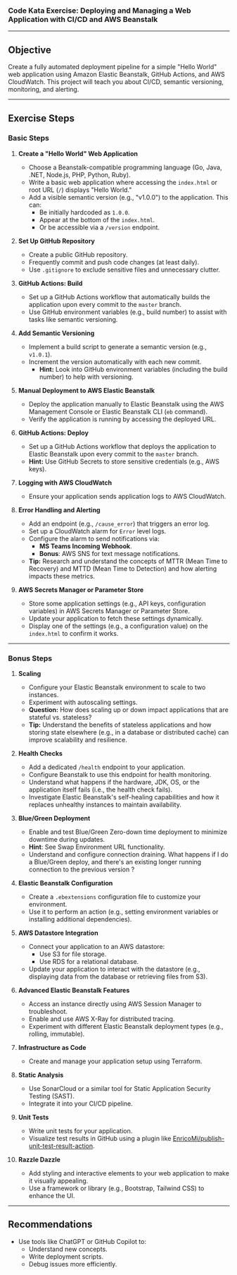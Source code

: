 ### Code Kata Exercise: Deploying and Managing a Web Application with CI/CD and AWS Beanstalk

---

## Objective
Create a fully automated deployment pipeline for a simple "Hello World" web application using Amazon Elastic Beanstalk, GitHub Actions, and AWS CloudWatch. This project will teach you about CI/CD, semantic versioning, monitoring, and alerting.

---

## Exercise Steps

### Basic Steps

1. **Create a "Hello World" Web Application**
   - Choose a Beanstalk-compatible programming language (Go, Java, .NET, Node.js, PHP, Python, Ruby).
   - Write a basic web application where accessing the `index.html` or root URL (`/`) displays "Hello World."
   - Add a visible semantic version (e.g., "v1.0.0") to the application. This can:
     - Be initially hardcoded as `1.0.0`.
     - Appear at the bottom of the `index.html`.
     - Or be accessible via a `/version` endpoint.

2. **Set Up GitHub Repository**
   - Create a public GitHub repository.
   - Frequently commit and push code changes (at least daily).
   - Use `.gitignore` to exclude sensitive files and unnecessary clutter.

3. **GitHub Actions: Build**
   - Set up a GitHub Actions workflow that automatically builds the application upon every commit to the `master` branch.
   - Use GitHub environment variables (e.g., build number) to assist with tasks like semantic versioning.

4. **Add Semantic Versioning**
   - Implement a build script to generate a semantic version (e.g., `v1.0.1`).
   - Increment the version automatically with each new commit.
     - **Hint:** Look into GitHub environment variables (including the build number) to help with versioning.

5. **Manual Deployment to AWS Elastic Beanstalk**
   - Deploy the application manually to Elastic Beanstalk using the AWS Management Console or Elastic Beanstalk CLI (`eb` command).
   - Verify the application is running by accessing the deployed URL.

6. **GitHub Actions: Deploy**
   - Set up a GitHub Actions workflow that deploys the application to Elastic Beanstalk upon every commit to the `master` branch.
   - **Hint:**  Use GitHub Secrets to store sensitive credentials (e.g., AWS keys).

7. **Logging with AWS CloudWatch**
   - Ensure your application sends application logs to AWS CloudWatch.

8. **Error Handling and Alerting**
   - Add an endpoint (e.g., `/cause_error`) that triggers an error log.
   - Set up a CloudWatch alarm for `Error` level logs.
   - Configure the alarm to send notifications via:
     - **MS Teams Incoming Webhook**.
     - **Bonus**: AWS SNS for text message notifications.
   - **Tip:** Research and understand the concepts of MTTR (Mean Time to Recovery) and MTTD (Mean Time to Detection) and how alerting impacts these metrics.

9. **AWS Secrets Manager or Parameter Store**
   - Store some application settings (e.g., API keys, configuration variables) in AWS Secrets Manager or Parameter Store.
   - Update your application to fetch these settings dynamically.
   - Display one of the settings (e.g., a configuration value) on the `index.html` to confirm it works.

---

### Bonus Steps

1. **Scaling**
   - Configure your Elastic Beanstalk environment to scale to two instances.
   - Experiment with autoscaling settings.
   - **Question:** How does scaling up or down impact applications that are stateful vs. stateless?
   - **Tip:** Understand the benefits of stateless applications and how storing state elsewhere (e.g., in a database or distributed cache) can improve scalability and resilience.

2. **Health Checks**
   - Add a dedicated `/health` endpoint to your application.
   - Configure Beanstalk to use this endpoint for health monitoring.
   - Understand what happens if the hardware, JDK, OS, or the application itself fails (i.e., the health check fails).
   - Investigate Elastic Beanstalk's self-healing capabilities and how it replaces unhealthy instances to maintain availability.

3. **Blue/Green Deployment**
   - Enable and test Blue/Green Zero-down time deployment to minimize downtime during updates.
   - **Hint**: See Swap Environment URL functionality. 
   - Understand and configure connection draining. What happens if I do a Blue/Green deploy, and there's an existing longer running connection to the previous version ? 

4. **Elastic Beanstalk Configuration**
   - Create a `.ebextensions` configuration file to customize your environment.
   - Use it to perform an action (e.g., setting environment variables or installing additional dependencies).

5. **AWS Datastore Integration**
   - Connect your application to an AWS datastore:
     - Use S3 for file storage.
     - Use RDS for a relational database.
   - Update your application to interact with the datastore (e.g., displaying data from the database or retrieving files from S3).

6. **Advanced Elastic Beanstalk Features**
   - Access an instance directly using AWS Session Manager to troubleshoot.
   - Enable and use AWS X-Ray for distributed tracing.
   - Experiment with different Elastic Beanstalk deployment types (e.g., rolling, immutable).

7. **Infrastructure as Code**
   - Create and manage your application setup using Terraform.

8. **Static Analysis**
   - Use SonarCloud or a similar tool for Static Application Security Testing (SAST).
   - Integrate it into your CI/CD pipeline.

9. **Unit Tests**
   - Write unit tests for your application.
   - Visualize test results in GitHub using a plugin like [EnricoMi/publish-unit-test-result-action](https://github.com/EnricoMi/publish-unit-test-result-action).

10. **Razzle Dazzle**
    - Add styling and interactive elements to your web application to make it visually appealing.
    - Use a framework or library (e.g., Bootstrap, Tailwind CSS) to enhance the UI.

---

## Recommendations

- Use tools like ChatGPT or GitHub Copilot to:
  - Understand new concepts.
  - Write deployment scripts.
  - Debug issues more efficiently.
